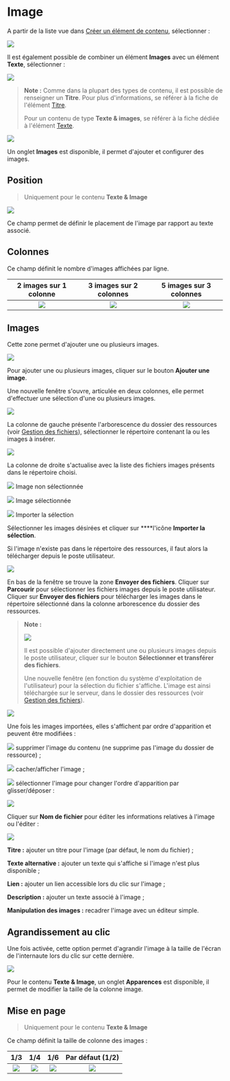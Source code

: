 # Image

A partir de la liste vue dans [Créer un élément de contenu](../creer-un-element-de-contenu.md), sélectionner :

![](../../../.gitbook/assets/add_content_images.png)

Il est également possible de combiner un élément **Images** avec un élément **Texte**, sélectionner :

![](../../../.gitbook/assets/add_content_texte_images%20%281%29.png)

> **Note :** Comme dans la plupart des types de contenu, il est possible de renseigner un **Titre**. Pour plus d'informations, se référer à la fiche de l'élément [Titre](titre.md).
>
> Pour un contenu de type **Texte & images**, se référer à la fiche dédiée à l'élément [Texte](texte.md).

![](../../../.gitbook/assets/add_content_images_ong.png)

Un onglet **Images** est disponible, il permet d'ajouter et configurer des images.

## Position

> Uniquement pour le contenu **Texte & Image**

![](../../../.gitbook/assets/add_content_img_pos.png)

Ce champ permet de définir le placement de l'image par rapport au texte associé.

## **Colonnes**

Ce champ définit le nombre d'images affichées par ligne.

| 2 images sur 1 colonne | 3 images sur 2 colonnes | 5 images sur 3 colonnes |
| :---: | :---: | :---: |
| ![](../../../.gitbook/assets/add_content_img_ex3.png) | ![](../../../.gitbook/assets/add_content_img_ex1.png) | ![](../../../.gitbook/assets/add_content_img_ex2%20%281%29.png) |

## **Images**

Cette zone permet d'ajouter une ou plusieurs images.

![](../../../.gitbook/assets/add_content_btn_add1.png)

Pour ajouter une ou plusieurs images, cliquer sur le bouton **Ajouter une image**.

Une nouvelle fenêtre s'ouvre, articulée en deux colonnes, elle permet d'effectuer une sélection d'une ou plusieurs images.

![](../../../.gitbook/assets/add_content_file1%20%281%29.png)

La colonne de gauche présente l'arborescence du dossier des ressources \(voir [Gestion des fichiers](https://www.gitbook.com/book/agrosup-dijon-eduter/guide-utilisation-typo3/edit#)\), sélectionner le répertoire contenant la ou les images à insérer.

![](../../../.gitbook/assets/add_content_file2.png)

La colonne de droite s'actualise avec la liste des fichiers images présents dans le répertoire choisi.

![](../../../.gitbook/assets/btn_selection_off%20%281%29.png) Image non sélectionnée

![](../../../.gitbook/assets/btn_selection_on%20%281%29.png) Image sélectionnée

![](../../../.gitbook/assets/btn_import%20%282%29.png) Importer la sélection

Sélectionner les images désirées et cliquer sur ****l'icône **Importer la sélection**.

Si l'image n'existe pas dans le répertoire des ressources, il faut alors la télécharger depuis le poste utilisateur.

![](../../../.gitbook/assets/file_upload%20%282%29.png)

En bas de la fenêtre se trouve la zone **Envoyer des fichiers**. Cliquer sur **Parcourir** pour sélectionner les fichiers images depuis le poste utilisateur. Cliquer sur **Envoyer des fichiers** pour télécharger les images dans le répertoire sélectionné dans la colonne arborescence du dossier des ressources.

> **Note :**
>
> ![](../../../.gitbook/assets/btn_import_img%20%282%29.png)
>
> Il est possible d'ajouter directement une ou plusieurs images depuis le poste utilisateur, cliquer sur le bouton **Sélectionner et transférer des fichiers**.
>
> Une nouvelle fenêtre \(en fonction du système d'exploitation de l'utilisateur\) pour la sélection du fichier s'affiche. L'image est ainsi téléchargée sur le serveur, dans le dossier des ressources \(voir [Gestion des fichiers](https://www.gitbook.com/book/agrosup-dijon-eduter/guide-utilisation-typo3/edit#)\).

![](../../../.gitbook/assets/add_content_img_list%20%282%29.png)

Une fois les images importées, elles s'affichent par ordre d'apparition et peuvent être modifiées :

![](../../../.gitbook/assets/rm_btn%20%281%29.png) supprimer l'image du contenu \(ne supprime pas l'image du dossier de ressource\) ;

![](../../../.gitbook/assets/hide_btn.png) cacher/afficher l'image ;

![](../../../.gitbook/assets/btn_select.png) sélectionner l'image pour changer l'ordre d'apparition par glisser/déposer :

![](../../../.gitbook/assets/add_content_img_order%20%281%29.png)

Cliquer sur **Nom de fichier** pour éditer les informations relatives à l'image ou l'éditer :

![](../../../.gitbook/assets/add_content_img_edit%20%281%29.png)

**Titre :** ajouter un titre pour l'image \(par défaut, le nom du fichier\) ;

**Texte alternative :** ajouter un texte qui s'affiche si l'image n'est plus disponible ;

**Lien :** ajouter un lien accessible lors du clic sur l'image ;

**Description :** ajouter un texte associé à l'image ;

**Manipulation des images :** recadrer l'image avec un éditeur simple.

## Agrandissement au clic

Une fois activée, cette option permet d'agrandir l'image à la taille de l'écran de l'internaute lors du clic sur cette dernière.

![](../../../.gitbook/assets/add_content_image_texte_apparence.png)

Pour le contenu **Texte & Image**, un onglet **Apparences** est disponible, il permet de modifier la taille de la colonne image.

## Mise en page

> Uniquement pour le contenu **Texte & Image**

Ce champ définit la taille de colonne des images :

| 1/3 | 1/4 | 1/6 | Par défaut \(1/2\) |
| :---: | :---: | :---: | :---: |
| ![](../../../.gitbook/assets/add_image_texte_col33%20%281%29.png) | ![](../../../.gitbook/assets/add_image_texte_col25%20%281%29.png) | ![](../../../.gitbook/assets/add_image_texte_col20%20%282%29.png) | ![](../../../.gitbook/assets/add_image_texte_col50.png) |

